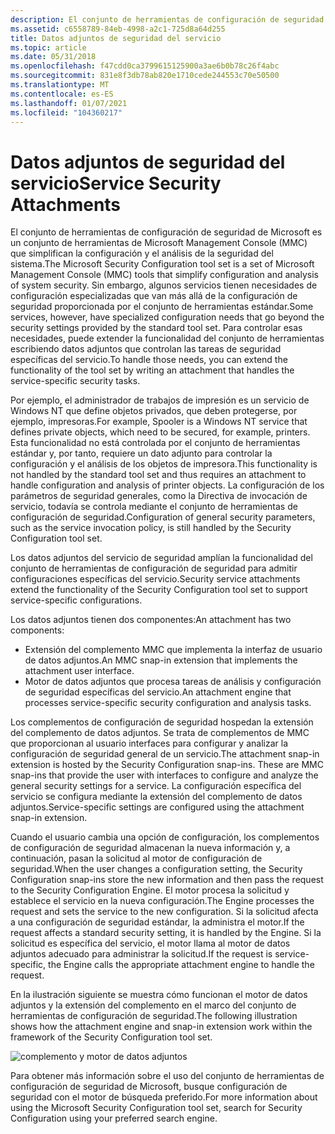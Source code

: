 ```yaml
---
description: El conjunto de herramientas de configuración de seguridad de Microsoft es un conjunto de herramientas de Microsoft Management Console (MMC) que simplifican la configuración y el análisis de la seguridad del sistema.
ms.assetid: c6558789-84eb-4998-a2c1-725d8a64d255
title: Datos adjuntos de seguridad del servicio
ms.topic: article
ms.date: 05/31/2018
ms.openlocfilehash: f47cdd0ca3799615125900a3ae6b0b78c26f4abc
ms.sourcegitcommit: 831e8f3db78ab820e1710cede244553c70e50500
ms.translationtype: MT
ms.contentlocale: es-ES
ms.lasthandoff: 01/07/2021
ms.locfileid: "104360217"
---
```

# <a name="service-security-attachments"></a><span data-ttu-id="13b97-103">Datos adjuntos de seguridad del servicio</span><span class="sxs-lookup"><span data-stu-id="13b97-103">Service Security Attachments</span></span>

<span data-ttu-id="13b97-104">El conjunto de herramientas de configuración de seguridad de Microsoft es un conjunto de herramientas de Microsoft Management Console (MMC) que simplifican la configuración y el análisis de la seguridad del sistema.</span><span class="sxs-lookup"><span data-stu-id="13b97-104">The Microsoft Security Configuration tool set is a set of Microsoft Management Console (MMC) tools that simplify configuration and analysis of system security.</span></span> <span data-ttu-id="13b97-105">Sin embargo, algunos servicios tienen necesidades de configuración especializadas que van más allá de la configuración de seguridad proporcionada por el conjunto de herramientas estándar.</span><span class="sxs-lookup"><span data-stu-id="13b97-105">Some services, however, have specialized configuration needs that go beyond the security settings provided by the standard tool set.</span></span> <span data-ttu-id="13b97-106">Para controlar esas necesidades, puede extender la funcionalidad del conjunto de herramientas escribiendo datos adjuntos que controlan las tareas de seguridad específicas del servicio.</span><span class="sxs-lookup"><span data-stu-id="13b97-106">To handle those needs, you can extend the functionality of the tool set by writing an attachment that handles the service-specific security tasks.</span></span>

<span data-ttu-id="13b97-107">Por ejemplo, el administrador de trabajos de impresión es un servicio de Windows NT que define objetos privados, que deben protegerse, por ejemplo, impresoras.</span><span class="sxs-lookup"><span data-stu-id="13b97-107">For example, Spooler is a Windows NT service that defines private objects, which need to be secured, for example, printers.</span></span> <span data-ttu-id="13b97-108">Esta funcionalidad no está controlada por el conjunto de herramientas estándar y, por tanto, requiere un dato adjunto para controlar la configuración y el análisis de los objetos de impresora.</span><span class="sxs-lookup"><span data-stu-id="13b97-108">This functionality is not handled by the standard tool set and thus requires an attachment to handle configuration and analysis of printer objects.</span></span> <span data-ttu-id="13b97-109">La configuración de los parámetros de seguridad generales, como la Directiva de invocación de servicio, todavía se controla mediante el conjunto de herramientas de configuración de seguridad.</span><span class="sxs-lookup"><span data-stu-id="13b97-109">Configuration of general security parameters, such as the service invocation policy, is still handled by the Security Configuration tool set.</span></span>

<span data-ttu-id="13b97-110">Los datos adjuntos del servicio de seguridad amplían la funcionalidad del conjunto de herramientas de configuración de seguridad para admitir configuraciones específicas del servicio.</span><span class="sxs-lookup"><span data-stu-id="13b97-110">Security service attachments extend the functionality of the Security Configuration tool set to support service-specific configurations.</span></span>

<span data-ttu-id="13b97-111">Los datos adjuntos tienen dos componentes:</span><span class="sxs-lookup"><span data-stu-id="13b97-111">An attachment has two components:</span></span>

-   <span data-ttu-id="13b97-112">Extensión del complemento MMC que implementa la interfaz de usuario de datos adjuntos.</span><span class="sxs-lookup"><span data-stu-id="13b97-112">An MMC snap-in extension that implements the attachment user interface.</span></span>
-   <span data-ttu-id="13b97-113">Motor de datos adjuntos que procesa tareas de análisis y configuración de seguridad específicas del servicio.</span><span class="sxs-lookup"><span data-stu-id="13b97-113">An attachment engine that processes service-specific security configuration and analysis tasks.</span></span>

<span data-ttu-id="13b97-114">Los complementos de configuración de seguridad hospedan la extensión del complemento de datos adjuntos. Se trata de complementos de MMC que proporcionan al usuario interfaces para configurar y analizar la configuración de seguridad general de un servicio.</span><span class="sxs-lookup"><span data-stu-id="13b97-114">The attachment snap-in extension is hosted by the Security Configuration snap-ins. These are MMC snap-ins that provide the user with interfaces to configure and analyze the general security settings for a service.</span></span> <span data-ttu-id="13b97-115">La configuración específica del servicio se configura mediante la extensión del complemento de datos adjuntos.</span><span class="sxs-lookup"><span data-stu-id="13b97-115">Service-specific settings are configured using the attachment snap-in extension.</span></span>

<span data-ttu-id="13b97-116">Cuando el usuario cambia una opción de configuración, los complementos de configuración de seguridad almacenan la nueva información y, a continuación, pasan la solicitud al motor de configuración de seguridad.</span><span class="sxs-lookup"><span data-stu-id="13b97-116">When the user changes a configuration setting, the Security Configuration snap-ins store the new information and then pass the request to the Security Configuration Engine.</span></span> <span data-ttu-id="13b97-117">El motor procesa la solicitud y establece el servicio en la nueva configuración.</span><span class="sxs-lookup"><span data-stu-id="13b97-117">The Engine processes the request and sets the service to the new configuration.</span></span> <span data-ttu-id="13b97-118">Si la solicitud afecta a una configuración de seguridad estándar, la administra el motor.</span><span class="sxs-lookup"><span data-stu-id="13b97-118">If the request affects a standard security setting, it is handled by the Engine.</span></span> <span data-ttu-id="13b97-119">Si la solicitud es específica del servicio, el motor llama al motor de datos adjuntos adecuado para administrar la solicitud.</span><span class="sxs-lookup"><span data-stu-id="13b97-119">If the request is service-specific, the Engine calls the appropriate attachment engine to handle the request.</span></span>

<span data-ttu-id="13b97-120">En la ilustración siguiente se muestra cómo funcionan el motor de datos adjuntos y la extensión del complemento en el marco del conjunto de herramientas de configuración de seguridad.</span><span class="sxs-lookup"><span data-stu-id="13b97-120">The following illustration shows how the attachment engine and snap-in extension work within the framework of the Security Configuration tool set.</span></span>

![complemento y motor de datos adjuntos](images/model1a.png)

<span data-ttu-id="13b97-122">Para obtener más información sobre el uso del conjunto de herramientas de configuración de seguridad de Microsoft, busque configuración de seguridad con el motor de búsqueda preferido.</span><span class="sxs-lookup"><span data-stu-id="13b97-122">For more information about using the Microsoft Security Configuration tool set, search for Security Configuration using your preferred search engine.</span></span>

 

 



